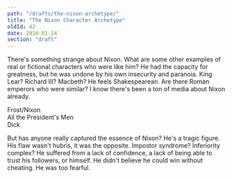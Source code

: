 ```yaml
---
path: "/drafts/the-nixon-archetype/"
title: "The Nixon Character Archetype"
oldId: 42
date: 2016-01-24
section: "draft"
---
```

There's something strange about Nixon. What are some other examples of real or fictional characters who were like him? He had the capacity for greatness, but he was undone by his own insecurity and paranoia. King Lear? Richard III? Macbeth? He feels Shakespearean. Are there Roman emperors who were similar? I know there's been a ton of media about Nixon already.

Frost/Nixon  
All the President's Men  
Dick  

But has anyone really captured the essence of Nixon? He's a tragic figure. His flaw wasn't hubris, it was the opposite. Impostor syndrome? Inferiority complex? He suffered from a lack of confidence, a lack of being able to trust his followers, or himself. He didn't believe he could win without cheating. He was too fearful.